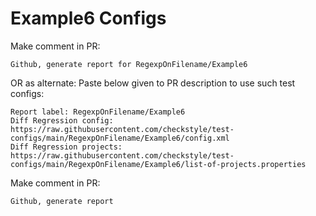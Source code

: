 # Example6 Configs
Make comment in PR:
```
Github, generate report for RegexpOnFilename/Example6
```
OR as alternate:
Paste below given to PR description to use such test configs:
```
Report label: RegexpOnFilename/Example6
Diff Regression config: https://raw.githubusercontent.com/checkstyle/test-configs/main/RegexpOnFilename/Example6/config.xml
Diff Regression projects: https://raw.githubusercontent.com/checkstyle/test-configs/main/RegexpOnFilename/Example6/list-of-projects.properties
```
Make comment in PR:
```
Github, generate report
```
